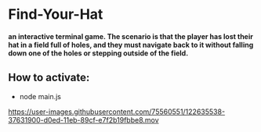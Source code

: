 # Find-Your-Hat
#### an interactive terminal game. The scenario is that the player has lost their hat in a field full of holes, and they must navigate back to it without falling down one of the holes or stepping outside of the field.

## How to activate:
  - node main.js


https://user-images.githubusercontent.com/75560551/122635538-37631900-d0ed-11eb-89cf-e7f2b19fbbe8.mov
